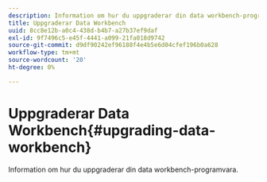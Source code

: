 ```yaml
---
description: Information om hur du uppgraderar din data workbench-programvara.
title: Uppgraderar Data Workbench
uuid: 8cc8e12b-a0c4-438d-b4b7-a27b37ef9daf
exl-id: 9f7496c5-e45f-4441-a099-21fa018d9742
source-git-commit: d9df90242ef96188f4e4b5e6d04cfef196b0a628
workflow-type: tm+mt
source-wordcount: '20'
ht-degree: 0%

---
```


# Uppgraderar Data Workbench{#upgrading-data-workbench}

Information om hur du uppgraderar din data workbench-programvara.

